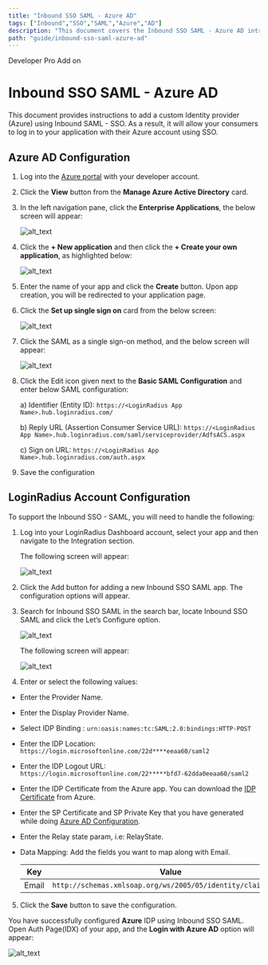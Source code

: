 ```yaml
---
title: "Inbound SSO SAML - Azure AD"
tags: ["Inbound","SSO","SAML","Azure","AD"]
description: "This document covers the Inbound SSO SAML - Azure AD introduction and its protocols supported by the LoginRadius Identity Platform."
path: "guide/inbound-sso-saml-azure-ad"
---
```


<span class="devloper-premium plan-tag">Developer Pro</span>
<span class="devloper-premium plan-tag">Add on</span>

# Inbound SSO SAML - Azure AD

This document provides instructions to add a custom Identity provider (Azure) using Inbound SAML - SSO. As a result, it will allow your consumers to log in to your application with their Azure account using SSO.

## Azure AD Configuration

1. Log into the <a href="http://portal.azure.com/" target="_blank">Azure portal</a> with your developer account.

2. Click the **View** button from the **Manage Azure Active Directory** card.

3. In the left navigation pane, click the **Enterprise Applications**, the below screen will appear:

   ![alt_text](images/enterprise_azure.png "image_tooltip")

4. Click the **+ New application** and then click the **+ Create your own application**, as highlighted below:

   ![alt_text](images/gallery_azure.png "image_tooltip")

5. Enter the name of your app and click the **Create** button. Upon app creation, you will be redirected to your application page.

6. Click the **Set up single sign on** card from the below screen:

   ![alt_text](images/setup_sso.png "image_tooltip")

7. Click the SAML as a single sign-on method, and the below screen will appear:

   ![alt_text](images/newtest.png "image_tooltip")

8. Click the Edit icon given next to the **Basic SAML Configuration** and enter below SAML configuration:

    a) Identifier (Entity ID): `https://<LoginRadius App Name>.hub.loginradius.com/`

    b) Reply URL (Assertion Consumer Service URL): `https://<LoginRadius App Name>.hub.loginradius.com/saml/serviceprovider/AdfsACS.aspx`

    c) Sign on URL: `https://<LoginRadius App Name>.hub.loginradius.com/auth.aspx`

9. Save the configuration

## LoginRadius Account Configuration

To support the Inbound SSO - SAML, you will need to handle the following:

1. Log into your LoginRadius Dashboard account, select your app and then navigate to the Integration section.

   The following screen will appear:

   ![alt_text](images/integration_configure.png "image_tooltip")

2. Click the Add button for adding a new Inbound SSO SAML app. The configuration options will appear.

3. Search for Inbound SSO SAML in the search bar, locate Inbound SSO SAML and click the  Let’s Configure option.

   ![alt_text](images/integrations_available.png "image_tooltip")

   The following screen will appear:

   ![alt_text](images/custom_saml_provider.png "image_tooltip")

4. Enter or select the following values:

* Enter the Provider Name.

* Enter the Display Provider Name.

* Select IDP Binding : `urn:oasis:names:tc:SAML:2.0:bindings:HTTP-POST`

* Enter the IDP Location: `https://login.microsoftonline.com/22d****eeaa60/saml2`

* Enter the IDP Logout URL: `https://login.microsoftonline.com/22*****bfd7-62dda0eeaa60/saml2`

* Enter the IDP Certificate from the Azure app. You can download the <a href="https://docs.microsoft.com/en-us/azure/active-directory/manage-apps/manage-certificates-for-federated-single-sign-on" target="_blank">IDP Certificate</a> from Azure.

* Enter the SP Certificate and SP Private Key that you have generated while doing [Azure AD Configuration](#azure-ad-configuration).

* Enter the Relay state param, i.e: RelayState.

* Data Mapping: Add the fields you want to map along with Email.

    | Key | Value | |
    |----|----|-----|
    |Email | `http://schemas.xmlsoap.org/ws/2005/05/identity/claims/name` |


5. Click the **Save** button to save the configuration.

You have successfully configured **Azure** IDP using Inbound SSO SAML. Open Auth Page(IDX) of your app, and the **Login with Azure AD** option will appear:

![alt_text](images/login_azure.png "image_tooltip")
